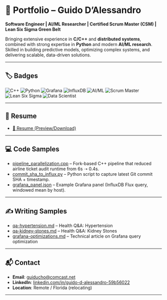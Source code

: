 # 📂 Portfolio – Guido D’Alessandro

**Software Engineer | AI/ML Researcher | Certified Scrum Master (CSM) | Lean Six Sigma Green Belt**  

Bringing extensive experience in **C/C++** and **distributed systems**, combined with strong expertise in **Python** and modern **AI/ML research**. Skilled in building predictive models, optimizing complex systems, and delivering scalable, data-driven solutions.

---

## 🏷️ Badges
![C++](https://img.shields.io/badge/C++-00599C?logo=cplusplus&logoColor=white)
![Python](https://img.shields.io/badge/Python-3776AB?logo=python&logoColor=white)
![Grafana](https://img.shields.io/badge/Grafana-F46800?logo=grafana&logoColor=white)
![InfluxDB](https://img.shields.io/badge/InfluxDB-22ADF6?logo=influxdb&logoColor=white)
![AI/ML](https://img.shields.io/badge/AI%2FML-Research-green)
![Scrum Master](https://img.shields.io/badge/Certified-Scrum%20Master-blue)
![Lean Six Sigma](https://img.shields.io/badge/Lean%20Six%20Sigma-Green%20Belt-brightgreen)
![Data Scientist](https://img.shields.io/badge/Data%20Science-Expert-purple)

---

## 📑 Resume
- [📄 Resume (Preview/Download)](https://github.com/gdalessandro/Portfolio/raw/main/DAlessandro_Combined_Resume.pdf)

---

## 💻 Code Samples
- [pipeline_parallelization.cpp](pipeline_parallelization.cpp) – Fork-based C++ pipeline that reduced airline ticket audit runtime from 6s ➝ 0.4s.  
- [commit_sha_to_influx.py](commit_sha_to_influx.py) – Python script to capture latest Git commit SHA + timestamp.  
- [grafana_panel.json](grafana_panel.json) – Example Grafana panel (InfluxDB Flux query, windowed mean by host).  

---

## ✍️ Writing Samples
- [qa-hypertension.md](qa-hypertension.md) – Health Q&A: Hypertension  
- [qa-kidney-stones.md](qa-kidney-stones.md) – Health Q&A: Kidney Stones  
- [grafana-optimizations.md](grafana-optimizations.md) – Technical article on Grafana query optimization  

---

## 📬 Contact
- **Email**: [guiducho@comcast.net](mailto:guiducho@comcast.net)  
- **LinkedIn**: [linkedin.com/in/guido-d-alessandro-59b56022](https://www.linkedin.com/in/guido-d-alessandro-59b56022/)  
- **Location**: Remote / Florida (relocating)  

---
